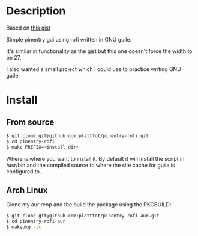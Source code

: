 
# Description
Based on [this gist](https://gist.github.com/sardemff7/759cbf956bea20d382a6128c641d2746)

Simple pinentry gui using rofi written in GNU guile.

It's similar in functionality as the gist but this one doesn't force
the width to be 27.

I also wanted a small project which I could use to practice writing
GNU guile.

# Install
## From source

```bash
$ git clone git@github.com:plattfot/pinentry-rofi.git
$ cd pinentry-rofi
$ make PREFIX=<install dir>
```

Where <install dir> is where you want to install it. By default it
will install the script in /usr/bin and the compiled source to where
the site cache for guile is configured to.

## Arch Linux
Clone my aur reop and the build the package using the PKGBUILD:

```bash
$ git clone git@github.com:plattfot/pinentry-rofi-aur.git
$ cd pinentry-rofi-aur
$ makepkg -ic
```
